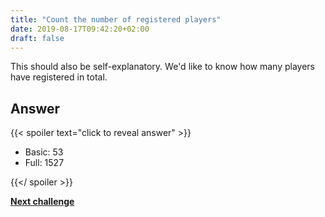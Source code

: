 ```yaml
---
title: "Count the number of registered players"
date: 2019-08-17T09:42:20+02:00
draft: false
---
```


This should also be self-explanatory. We'd like to know how many players have registered in total.

## Answer

{{< spoiler text="click to reveal answer" >}}

* Basic: 53
* Full: 1527

{{</ spoiler >}}

**[Next challenge](/challenge/count_number_of_registered_players_per_month)**

